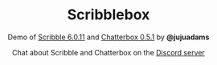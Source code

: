 <h1 align="center">Scribblebox</h1>

<p align="center">Demo of <a href="https://github.com/JujuAdams/Scribble">Scribble 6.0.11</a> and <a href="https://github.com/JujuAdams/Chatterbox">Chatterbox 0.5.1</a> by <b>@jujuadams</b></p>

<p align="center">Chat about Scribble and Chatterbox on the <a href="https://discord.gg/8krYCqr">Discord server</a></p>
